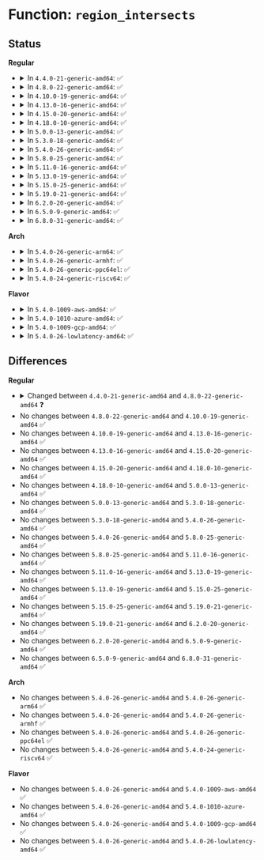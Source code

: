 # Function: <code>region_intersects</code>

## Status
<b>Regular</b>
<ul>
<li>
<details>
<summary>In <code>4.4.0-21-generic-amd64</code>: ✅</summary>

```c
int region_intersects(resource_size_t start, size_t size, const char * name)
```

```json
{
  "name": "region_intersects",
  "collision_type": "Unique Global",
  "inline_type": "No",
  "funcs": [
    {
      "addr": 18446744071579398144,
      "name": "region_intersects",
      "external": true,
      "loc": "kernel/resource.c:513",
      "file": "kernel/resource.c",
      "inline": "seen, unknown",
      "caller_inline": [],
      "caller_func": [
        "kernel/memremap.c:memremap"
      ]
    }
  ],
  "symbols": [
    {
      "addr": 18446744071579398144,
      "name": "region_intersects",
      "section": ".text",
      "bind": "STB_GLOBAL",
      "size": 295
    }
  ]
}
```
</details>
</li>
<li>
<details>
<summary>In <code>4.8.0-22-generic-amd64</code>: ✅</summary>

```c
int region_intersects(resource_size_t start, size_t size, long unsigned int flags, long unsigned int desc)
```

```json
{
  "name": "region_intersects",
  "collision_type": "Unique Global",
  "inline_type": "No",
  "funcs": [
    {
      "addr": 18446744071579406080,
      "name": "region_intersects",
      "external": true,
      "loc": "kernel/resource.c:541",
      "file": "kernel/resource.c",
      "inline": "seen, unknown",
      "caller_inline": [],
      "caller_func": [
        "kernel/memremap.c:devm_memremap_pages",
        "kernel/memremap.c:memremap",
        "drivers/nvdimm/pfn_devs.c:nvdimm_setup_pfn",
        "drivers/nvdimm/pfn_devs.c:nvdimm_setup_pfn"
      ]
    }
  ],
  "symbols": [
    {
      "addr": 18446744071579406080,
      "name": "region_intersects",
      "section": ".text",
      "bind": "STB_GLOBAL",
      "size": 277
    }
  ]
}
```
</details>
</li>
<li>
<details>
<summary>In <code>4.10.0-19-generic-amd64</code>: ✅</summary>

```c
int region_intersects(resource_size_t start, size_t size, long unsigned int flags, long unsigned int desc)
```

```json
{
  "name": "region_intersects",
  "collision_type": "Unique Global",
  "inline_type": "No",
  "funcs": [
    {
      "addr": 18446744071579426384,
      "name": "region_intersects",
      "external": true,
      "loc": "kernel/resource.c:541",
      "file": "kernel/resource.c",
      "inline": "seen, unknown",
      "caller_inline": [],
      "caller_func": [
        "kernel/memremap.c:devm_memremap_pages",
        "kernel/memremap.c:memremap",
        "drivers/nvdimm/pfn_devs.c:nvdimm_setup_pfn",
        "drivers/nvdimm/pfn_devs.c:nvdimm_setup_pfn"
      ]
    }
  ],
  "symbols": [
    {
      "addr": 18446744071579426384,
      "name": "region_intersects",
      "section": ".text",
      "bind": "STB_GLOBAL",
      "size": 277
    }
  ]
}
```
</details>
</li>
<li>
<details>
<summary>In <code>4.13.0-16-generic-amd64</code>: ✅</summary>

```c
int region_intersects(resource_size_t start, size_t size, long unsigned int flags, long unsigned int desc)
```

```json
{
  "name": "region_intersects",
  "collision_type": "Unique Global",
  "inline_type": "No",
  "funcs": [
    {
      "addr": 18446744071579414144,
      "name": "region_intersects",
      "external": true,
      "loc": "kernel/resource.c:541",
      "file": "kernel/resource.c",
      "inline": "seen, unknown",
      "caller_inline": [],
      "caller_func": [
        "kernel/memremap.c:devm_memremap_pages",
        "kernel/memremap.c:memremap"
      ]
    }
  ],
  "symbols": [
    {
      "addr": 18446744071579414144,
      "name": "region_intersects",
      "section": ".text",
      "bind": "STB_GLOBAL",
      "size": 324
    }
  ]
}
```
</details>
</li>
<li>
<details>
<summary>In <code>4.15.0-20-generic-amd64</code>: ✅</summary>

```c
int region_intersects(resource_size_t start, size_t size, long unsigned int flags, long unsigned int desc)
```

```json
{
  "name": "region_intersects",
  "collision_type": "Unique Global",
  "inline_type": "No",
  "funcs": [
    {
      "addr": 18446744071579442016,
      "name": "region_intersects",
      "external": true,
      "loc": "kernel/resource.c:559",
      "file": "kernel/resource.c",
      "inline": "seen, unknown",
      "caller_inline": [],
      "caller_func": [
        "kernel/memremap.c:devm_memremap_pages",
        "kernel/memremap.c:memremap",
        "mm/hmm.c:hmm_devmem_add",
        "mm/hmm.c:hmm_devmem_pages_create"
      ]
    }
  ],
  "symbols": [
    {
      "addr": 18446744071579442016,
      "name": "region_intersects",
      "section": ".text",
      "bind": "STB_GLOBAL",
      "size": 324
    }
  ]
}
```
</details>
</li>
<li>
<details>
<summary>In <code>4.18.0-10-generic-amd64</code>: ✅</summary>

```c
int region_intersects(resource_size_t start, size_t size, long unsigned int flags, long unsigned int desc)
```

```json
{
  "name": "region_intersects",
  "collision_type": "Unique Global",
  "inline_type": "No",
  "funcs": [
    {
      "addr": 18446744071579457040,
      "name": "region_intersects",
      "external": true,
      "loc": "kernel/resource.c:527",
      "file": "kernel/resource.c",
      "inline": "seen, unknown",
      "caller_inline": [],
      "caller_func": [
        "arch/x86/mm/init.c:devmem_is_allowed",
        "kernel/iomem.c:memremap",
        "kernel/memremap.c:devm_memremap_pages",
        "mm/hmm.c:hmm_devmem_add",
        "mm/hmm.c:hmm_devmem_pages_create",
        "drivers/nvdimm/pfn_devs.c:nvdimm_setup_pfn",
        "drivers/nvdimm/pfn_devs.c:nvdimm_setup_pfn"
      ]
    }
  ],
  "symbols": [
    {
      "addr": 18446744071579457040,
      "name": "region_intersects",
      "section": ".text",
      "bind": "STB_GLOBAL",
      "size": 329
    }
  ]
}
```
</details>
</li>
<li>
<details>
<summary>In <code>5.0.0-13-generic-amd64</code>: ✅</summary>

```c
int region_intersects(resource_size_t start, size_t size, long unsigned int flags, long unsigned int desc)
```

```json
{
  "name": "region_intersects",
  "collision_type": "Unique Global",
  "inline_type": "No",
  "funcs": [
    {
      "addr": 18446744071579490704,
      "name": "region_intersects",
      "external": true,
      "loc": "kernel/resource.c:521",
      "file": "kernel/resource.c",
      "inline": "seen, unknown",
      "caller_inline": [],
      "caller_func": [
        "arch/x86/mm/init.c:devmem_is_allowed",
        "kernel/iomem.c:memremap",
        "kernel/memremap.c:devm_memremap_pages",
        "mm/hmm.c:hmm_devmem_add",
        "drivers/nvdimm/pfn_devs.c:nvdimm_setup_pfn",
        "drivers/nvdimm/pfn_devs.c:nvdimm_setup_pfn"
      ]
    }
  ],
  "symbols": [
    {
      "addr": 18446744071579490704,
      "name": "region_intersects",
      "section": ".text",
      "bind": "STB_GLOBAL",
      "size": 329
    }
  ]
}
```
</details>
</li>
<li>
<details>
<summary>In <code>5.3.0-18-generic-amd64</code>: ✅</summary>

```c
int region_intersects(resource_size_t start, size_t size, long unsigned int flags, long unsigned int desc)
```

```json
{
  "name": "region_intersects",
  "collision_type": "Unique Global",
  "inline_type": "No",
  "funcs": [
    {
      "addr": 18446744071579508560,
      "name": "region_intersects",
      "external": true,
      "loc": "kernel/resource.c:536",
      "file": "kernel/resource.c",
      "inline": "seen, unknown",
      "caller_inline": [],
      "caller_func": [
        "arch/x86/mm/init.c:devmem_is_allowed",
        "kernel/resource.c:devm_request_free_mem_region",
        "kernel/iomem.c:memremap",
        "mm/memremap.c:devm_memremap_pages"
      ]
    }
  ],
  "symbols": [
    {
      "addr": 18446744071579508560,
      "name": "region_intersects",
      "section": ".text",
      "bind": "STB_GLOBAL",
      "size": 198
    }
  ]
}
```
</details>
</li>
<li>
<details>
<summary>In <code>5.4.0-26-generic-amd64</code>: ✅</summary>

```c
int region_intersects(resource_size_t start, size_t size, long unsigned int flags, long unsigned int desc)
```

```json
{
  "name": "region_intersects",
  "collision_type": "Unique Global",
  "inline_type": "No",
  "funcs": [
    {
      "addr": 18446744071579534608,
      "name": "region_intersects",
      "external": true,
      "loc": "kernel/resource.c:536",
      "file": "kernel/resource.c",
      "inline": "seen, unknown",
      "caller_inline": [],
      "caller_func": [
        "arch/x86/mm/init.c:devmem_is_allowed",
        "kernel/iomem.c:memremap",
        "mm/memremap.c:memremap_pages"
      ]
    }
  ],
  "symbols": [
    {
      "addr": 18446744071579534608,
      "name": "region_intersects",
      "section": ".text",
      "bind": "STB_GLOBAL",
      "size": 198
    }
  ]
}
```
</details>
</li>
<li>
<details>
<summary>In <code>5.8.0-25-generic-amd64</code>: ✅</summary>

```c
int region_intersects(resource_size_t start, size_t size, long unsigned int flags, long unsigned int desc)
```

```json
{
  "name": "region_intersects",
  "collision_type": "Unique Global",
  "inline_type": "No",
  "funcs": [
    {
      "addr": 18446744071579568144,
      "name": "region_intersects",
      "external": true,
      "loc": "kernel/resource.c:536",
      "file": "kernel/resource.c",
      "inline": "seen, unknown",
      "caller_inline": [],
      "caller_func": [
        "arch/x86/mm/init.c:devmem_is_allowed",
        "kernel/resource.c:__request_free_mem_region",
        "kernel/iomem.c:memremap",
        "mm/memremap.c:memremap_pages"
      ]
    }
  ],
  "symbols": [
    {
      "addr": 18446744071579568144,
      "name": "region_intersects",
      "section": ".text",
      "bind": "STB_GLOBAL",
      "size": 190
    }
  ]
}
```
</details>
</li>
<li>
<details>
<summary>In <code>5.11.0-16-generic-amd64</code>: ✅</summary>

```c
int region_intersects(resource_size_t start, size_t size, long unsigned int flags, long unsigned int desc)
```

```json
{
  "name": "region_intersects",
  "collision_type": "Unique Global",
  "inline_type": "No",
  "funcs": [
    {
      "addr": 18446744071579549488,
      "name": "region_intersects",
      "external": true,
      "loc": "kernel/resource.c:543",
      "file": "kernel/resource.c",
      "inline": "seen, unknown",
      "caller_inline": [],
      "caller_func": [
        "arch/x86/mm/init.c:devmem_is_allowed",
        "kernel/resource.c:__request_free_mem_region",
        "kernel/iomem.c:memremap",
        "mm/memremap.c:pagemap_range",
        "drivers/dax/hmem/device.c:hmem_register_device"
      ]
    }
  ],
  "symbols": [
    {
      "addr": 18446744071579549488,
      "name": "region_intersects",
      "section": ".text",
      "bind": "STB_GLOBAL",
      "size": 207
    }
  ]
}
```
</details>
</li>
<li>
<details>
<summary>In <code>5.13.0-19-generic-amd64</code>: ✅</summary>

```c
int region_intersects(resource_size_t start, size_t size, long unsigned int flags, long unsigned int desc)
```

```json
{
  "name": "region_intersects",
  "collision_type": "Unique Global",
  "inline_type": "No",
  "funcs": [
    {
      "addr": 18446744071579553600,
      "name": "region_intersects",
      "external": true,
      "loc": "kernel/resource.c:553",
      "file": "kernel/resource.c",
      "inline": "seen, unknown",
      "caller_inline": [],
      "caller_func": [
        "arch/x86/mm/init.c:devmem_is_allowed",
        "kernel/iomem.c:memremap",
        "mm/memremap.c:pagemap_range",
        "drivers/dax/hmem/device.c:hmem_register_device"
      ]
    }
  ],
  "symbols": [
    {
      "addr": 18446744071579553600,
      "name": "region_intersects",
      "section": ".text",
      "bind": "STB_GLOBAL",
      "size": 81
    }
  ]
}
```
</details>
</li>
<li>
<details>
<summary>In <code>5.15.0-25-generic-amd64</code>: ✅</summary>

```c
int region_intersects(resource_size_t start, size_t size, long unsigned int flags, long unsigned int desc)
```

```json
{
  "name": "region_intersects",
  "collision_type": "Unique Global",
  "inline_type": "No",
  "funcs": [
    {
      "addr": 18446744071579626160,
      "name": "region_intersects",
      "external": true,
      "loc": "kernel/resource.c:553",
      "file": "kernel/resource.c",
      "inline": "seen, unknown",
      "caller_inline": [],
      "caller_func": [
        "arch/x86/mm/init.c:devmem_is_allowed",
        "kernel/iomem.c:memremap",
        "mm/memremap.c:pagemap_range",
        "drivers/dax/hmem/device.c:hmem_register_device"
      ]
    }
  ],
  "symbols": [
    {
      "addr": 18446744071579626160,
      "name": "region_intersects",
      "section": ".text",
      "bind": "STB_GLOBAL",
      "size": 81
    }
  ]
}
```
</details>
</li>
<li>
<details>
<summary>In <code>5.19.0-21-generic-amd64</code>: ✅</summary>

```c
int region_intersects(resource_size_t start, size_t size, long unsigned int flags, long unsigned int desc)
```

```json
{
  "name": "region_intersects",
  "collision_type": "Unique Global",
  "inline_type": "No",
  "funcs": [
    {
      "addr": 18446744071579718480,
      "name": "region_intersects",
      "external": true,
      "loc": "kernel/resource.c:540",
      "file": "kernel/resource.c",
      "inline": "seen, unknown",
      "caller_inline": [],
      "caller_func": [
        "arch/x86/mm/init.c:devmem_is_allowed",
        "arch/x86/mm/ioremap.c:memremap_should_map_decrypted",
        "kernel/iomem.c:memremap",
        "mm/memremap.c:pagemap_range",
        "drivers/nvdimm/namespace_devs.c:pmem_should_map_pages",
        "drivers/dax/hmem/device.c:hmem_register_device"
      ]
    }
  ],
  "symbols": [
    {
      "addr": 18446744071579718480,
      "name": "region_intersects",
      "section": ".text",
      "bind": "STB_GLOBAL",
      "size": 94
    }
  ]
}
```
</details>
</li>
<li>
<details>
<summary>In <code>6.2.0-20-generic-amd64</code>: ✅</summary>

```c
int region_intersects(resource_size_t start, size_t size, long unsigned int flags, long unsigned int desc)
```

```json
{
  "name": "region_intersects",
  "collision_type": "Unique Global",
  "inline_type": "No",
  "funcs": [
    {
      "addr": 18446744071579847584,
      "name": "region_intersects",
      "external": true,
      "loc": "kernel/resource.c:541",
      "file": "kernel/resource.c",
      "inline": "seen, unknown",
      "caller_inline": [],
      "caller_func": [
        "arch/x86/mm/init.c:devmem_is_allowed",
        "arch/x86/mm/ioremap.c:memremap_should_map_decrypted",
        "kernel/iomem.c:memremap",
        "mm/memremap.c:pagemap_range",
        "drivers/nvdimm/namespace_devs.c:pmem_should_map_pages",
        "drivers/dax/hmem/device.c:hmem_register_device"
      ]
    }
  ],
  "symbols": [
    {
      "addr": 18446744071579847584,
      "name": "region_intersects",
      "section": ".text",
      "bind": "STB_GLOBAL",
      "size": 104
    }
  ]
}
```
</details>
</li>
<li>
<details>
<summary>In <code>6.5.0-9-generic-amd64</code>: ✅</summary>

```c
int region_intersects(resource_size_t start, size_t size, long unsigned int flags, long unsigned int desc)
```

```json
{
  "name": "region_intersects",
  "collision_type": "Unique Global",
  "inline_type": "No",
  "funcs": [
    {
      "addr": 18446744071579897808,
      "name": "region_intersects",
      "external": true,
      "loc": "kernel/resource.c:541",
      "file": "kernel/resource.c",
      "inline": "seen, unknown",
      "caller_inline": [],
      "caller_func": [
        "arch/x86/mm/init.c:devmem_is_allowed",
        "arch/x86/mm/ioremap.c:memremap_should_map_decrypted",
        "kernel/iomem.c:memremap",
        "mm/memremap.c:pagemap_range",
        "drivers/nvdimm/namespace_devs.c:pmem_should_map_pages"
      ]
    }
  ],
  "symbols": [
    {
      "addr": 18446744071579897808,
      "name": "region_intersects",
      "section": ".text",
      "bind": "STB_GLOBAL",
      "size": 104
    }
  ]
}
```
</details>
</li>
<li>
<details>
<summary>In <code>6.8.0-31-generic-amd64</code>: ✅</summary>

```c
int region_intersects(resource_size_t start, size_t size, long unsigned int flags, long unsigned int desc)
```

```json
{
  "name": "region_intersects",
  "collision_type": "Unique Global",
  "inline_type": "No",
  "funcs": [
    {
      "addr": 18446744071579936736,
      "name": "region_intersects",
      "external": true,
      "loc": "kernel/resource.c:596",
      "file": "kernel/resource.c",
      "inline": "seen, unknown",
      "caller_inline": [],
      "caller_func": [
        "arch/x86/mm/init.c:devmem_is_allowed",
        "arch/x86/mm/ioremap.c:memremap_should_map_decrypted",
        "kernel/iomem.c:memremap",
        "mm/memremap.c:pagemap_range",
        "drivers/nvdimm/namespace_devs.c:pmem_should_map_pages"
      ]
    }
  ],
  "symbols": [
    {
      "addr": 18446744071579936736,
      "name": "region_intersects",
      "section": ".text",
      "bind": "STB_GLOBAL",
      "size": 104
    }
  ]
}
```
</details>
</li>
</ul>
<b>Arch</b>
<ul>
<li>
<details>
<summary>In <code>5.4.0-26-generic-arm64</code>: ✅</summary>

```c
int region_intersects(resource_size_t start, size_t size, long unsigned int flags, long unsigned int desc)
```

```json
{
  "name": "region_intersects",
  "collision_type": "Unique Global",
  "inline_type": "No",
  "funcs": [
    {
      "addr": 18446603336490681072,
      "name": "region_intersects",
      "external": true,
      "loc": "kernel/resource.c:536",
      "file": "kernel/resource.c",
      "inline": "seen, unknown",
      "caller_inline": [],
      "caller_func": [
        "kernel/iomem.c:memremap"
      ]
    }
  ],
  "symbols": [
    {
      "addr": 18446603336490681072,
      "name": "region_intersects",
      "section": ".text",
      "bind": "STB_GLOBAL",
      "size": 356
    }
  ]
}
```
</details>
</li>
<li>
<details>
<summary>In <code>5.4.0-26-generic-armhf</code>: ✅</summary>

```c
int region_intersects(resource_size_t start, size_t size, long unsigned int flags, long unsigned int desc)
```

```json
{
  "name": "region_intersects",
  "collision_type": "Unique Global",
  "inline_type": "No",
  "funcs": [
    {
      "addr": 3224753004,
      "name": "region_intersects",
      "external": true,
      "loc": "kernel/resource.c:536",
      "file": "kernel/resource.c",
      "inline": "seen, unknown",
      "caller_inline": [],
      "caller_func": [
        "kernel/iomem.c:memremap"
      ]
    }
  ],
  "symbols": [
    {
      "addr": 3224753004,
      "name": "region_intersects",
      "section": ".text",
      "bind": "STB_GLOBAL",
      "size": 316
    }
  ]
}
```
</details>
</li>
<li>
<details>
<summary>In <code>5.4.0-26-generic-ppc64el</code>: ✅</summary>

```c
int region_intersects(resource_size_t start, size_t size, long unsigned int flags, long unsigned int desc)
```

```json
{
  "name": "region_intersects",
  "collision_type": "Unique Global",
  "inline_type": "No",
  "funcs": [
    {
      "addr": 13835058055283502752,
      "name": "region_intersects",
      "external": true,
      "loc": "kernel/resource.c:536",
      "file": "kernel/resource.c",
      "inline": "seen, unknown",
      "caller_inline": [],
      "caller_func": [
        "kernel/iomem.c:memremap",
        "mm/memremap.c:memremap_pages"
      ]
    }
  ],
  "symbols": [
    {
      "addr": 13835058055283502752,
      "name": "region_intersects",
      "section": ".text",
      "bind": "STB_GLOBAL",
      "size": 396
    }
  ]
}
```
</details>
</li>
<li>
<details>
<summary>In <code>5.4.0-24-generic-riscv64</code>: ✅</summary>

```c
int region_intersects(resource_size_t start, size_t size, long unsigned int flags, long unsigned int desc)
```

```json
{
  "name": "region_intersects",
  "collision_type": "Unique Global",
  "inline_type": "No",
  "funcs": [
    {
      "addr": 18446743936271414850,
      "name": "region_intersects",
      "external": true,
      "loc": "kernel/resource.c:536",
      "file": "kernel/resource.c",
      "inline": "seen, unknown",
      "caller_inline": [],
      "caller_func": [
        "kernel/iomem.c:memremap"
      ]
    }
  ],
  "symbols": [
    {
      "addr": 18446743936271414850,
      "name": "region_intersects",
      "section": ".text",
      "bind": "STB_GLOBAL",
      "size": 216
    }
  ]
}
```
</details>
</li>
</ul>
<b>Flavor</b>
<ul>
<li>
<details>
<summary>In <code>5.4.0-1009-aws-amd64</code>: ✅</summary>

```c
int region_intersects(resource_size_t start, size_t size, long unsigned int flags, long unsigned int desc)
```

```json
{
  "name": "region_intersects",
  "collision_type": "Unique Global",
  "inline_type": "No",
  "funcs": [
    {
      "addr": 18446744071579508272,
      "name": "region_intersects",
      "external": true,
      "loc": "kernel/resource.c:536",
      "file": "kernel/resource.c",
      "inline": "seen, unknown",
      "caller_inline": [],
      "caller_func": [
        "arch/x86/mm/init.c:devmem_is_allowed",
        "kernel/iomem.c:memremap",
        "mm/memremap.c:memremap_pages"
      ]
    }
  ],
  "symbols": [
    {
      "addr": 18446744071579508272,
      "name": "region_intersects",
      "section": ".text",
      "bind": "STB_GLOBAL",
      "size": 198
    }
  ]
}
```
</details>
</li>
<li>
<details>
<summary>In <code>5.4.0-1010-azure-amd64</code>: ✅</summary>

```c
int region_intersects(resource_size_t start, size_t size, long unsigned int flags, long unsigned int desc)
```

```json
{
  "name": "region_intersects",
  "collision_type": "Unique Global",
  "inline_type": "No",
  "funcs": [
    {
      "addr": 18446744071579437072,
      "name": "region_intersects",
      "external": true,
      "loc": "kernel/resource.c:536",
      "file": "kernel/resource.c",
      "inline": "seen, unknown",
      "caller_inline": [],
      "caller_func": [
        "arch/x86/mm/init.c:devmem_is_allowed",
        "kernel/iomem.c:memremap",
        "mm/memremap.c:memremap_pages",
        "drivers/acpi/nfit/core.c:acpi_nfit_register_region"
      ]
    }
  ],
  "symbols": [
    {
      "addr": 18446744071579437072,
      "name": "region_intersects",
      "section": ".text",
      "bind": "STB_GLOBAL",
      "size": 198
    }
  ]
}
```
</details>
</li>
<li>
<details>
<summary>In <code>5.4.0-1009-gcp-amd64</code>: ✅</summary>

```c
int region_intersects(resource_size_t start, size_t size, long unsigned int flags, long unsigned int desc)
```

```json
{
  "name": "region_intersects",
  "collision_type": "Unique Global",
  "inline_type": "No",
  "funcs": [
    {
      "addr": 18446744071579508192,
      "name": "region_intersects",
      "external": true,
      "loc": "kernel/resource.c:536",
      "file": "kernel/resource.c",
      "inline": "seen, unknown",
      "caller_inline": [],
      "caller_func": [
        "arch/x86/mm/init.c:devmem_is_allowed",
        "kernel/iomem.c:memremap",
        "mm/memremap.c:memremap_pages"
      ]
    }
  ],
  "symbols": [
    {
      "addr": 18446744071579508192,
      "name": "region_intersects",
      "section": ".text",
      "bind": "STB_GLOBAL",
      "size": 198
    }
  ]
}
```
</details>
</li>
<li>
<details>
<summary>In <code>5.4.0-26-lowlatency-amd64</code>: ✅</summary>

```c
int region_intersects(resource_size_t start, size_t size, long unsigned int flags, long unsigned int desc)
```

```json
{
  "name": "region_intersects",
  "collision_type": "Unique Global",
  "inline_type": "No",
  "funcs": [
    {
      "addr": 18446744071579540992,
      "name": "region_intersects",
      "external": true,
      "loc": "kernel/resource.c:536",
      "file": "kernel/resource.c",
      "inline": "seen, unknown",
      "caller_inline": [],
      "caller_func": [
        "arch/x86/mm/init.c:devmem_is_allowed",
        "kernel/iomem.c:memremap",
        "mm/memremap.c:memremap_pages"
      ]
    }
  ],
  "symbols": [
    {
      "addr": 18446744071579540992,
      "name": "region_intersects",
      "section": ".text",
      "bind": "STB_GLOBAL",
      "size": 244
    }
  ]
}
```
</details>
</li>
</ul>

## Differences
<b>Regular</b>
<ul>
<li>
<details>
<summary>Changed between <code>4.4.0-21-generic-amd64</code> and <code>4.8.0-22-generic-amd64</code> ❓</summary>
<ul>
<li>
<b>Param added. </b>
<code>long unsigned int flags</code>
</li>
<li>
<b>Param added. </b>
<code>long unsigned int desc</code>
</li>
<li>
<b>Param removed. </b>
<code>const char * name</code>
</li>
</ul>
</details>
</li>
<li>
No changes between <code>4.8.0-22-generic-amd64</code> and <code>4.10.0-19-generic-amd64</code> ✅
</li>
<li>
No changes between <code>4.10.0-19-generic-amd64</code> and <code>4.13.0-16-generic-amd64</code> ✅
</li>
<li>
No changes between <code>4.13.0-16-generic-amd64</code> and <code>4.15.0-20-generic-amd64</code> ✅
</li>
<li>
No changes between <code>4.15.0-20-generic-amd64</code> and <code>4.18.0-10-generic-amd64</code> ✅
</li>
<li>
No changes between <code>4.18.0-10-generic-amd64</code> and <code>5.0.0-13-generic-amd64</code> ✅
</li>
<li>
No changes between <code>5.0.0-13-generic-amd64</code> and <code>5.3.0-18-generic-amd64</code> ✅
</li>
<li>
No changes between <code>5.3.0-18-generic-amd64</code> and <code>5.4.0-26-generic-amd64</code> ✅
</li>
<li>
No changes between <code>5.4.0-26-generic-amd64</code> and <code>5.8.0-25-generic-amd64</code> ✅
</li>
<li>
No changes between <code>5.8.0-25-generic-amd64</code> and <code>5.11.0-16-generic-amd64</code> ✅
</li>
<li>
No changes between <code>5.11.0-16-generic-amd64</code> and <code>5.13.0-19-generic-amd64</code> ✅
</li>
<li>
No changes between <code>5.13.0-19-generic-amd64</code> and <code>5.15.0-25-generic-amd64</code> ✅
</li>
<li>
No changes between <code>5.15.0-25-generic-amd64</code> and <code>5.19.0-21-generic-amd64</code> ✅
</li>
<li>
No changes between <code>5.19.0-21-generic-amd64</code> and <code>6.2.0-20-generic-amd64</code> ✅
</li>
<li>
No changes between <code>6.2.0-20-generic-amd64</code> and <code>6.5.0-9-generic-amd64</code> ✅
</li>
<li>
No changes between <code>6.5.0-9-generic-amd64</code> and <code>6.8.0-31-generic-amd64</code> ✅
</li>
</ul>
<b>Arch</b>
<ul>
<li>
No changes between <code>5.4.0-26-generic-amd64</code> and <code>5.4.0-26-generic-arm64</code> ✅
</li>
<li>
No changes between <code>5.4.0-26-generic-amd64</code> and <code>5.4.0-26-generic-armhf</code> ✅
</li>
<li>
No changes between <code>5.4.0-26-generic-amd64</code> and <code>5.4.0-26-generic-ppc64el</code> ✅
</li>
<li>
No changes between <code>5.4.0-26-generic-amd64</code> and <code>5.4.0-24-generic-riscv64</code> ✅
</li>
</ul>
<b>Flavor</b>
<ul>
<li>
No changes between <code>5.4.0-26-generic-amd64</code> and <code>5.4.0-1009-aws-amd64</code> ✅
</li>
<li>
No changes between <code>5.4.0-26-generic-amd64</code> and <code>5.4.0-1010-azure-amd64</code> ✅
</li>
<li>
No changes between <code>5.4.0-26-generic-amd64</code> and <code>5.4.0-1009-gcp-amd64</code> ✅
</li>
<li>
No changes between <code>5.4.0-26-generic-amd64</code> and <code>5.4.0-26-lowlatency-amd64</code> ✅
</li>
</ul>
